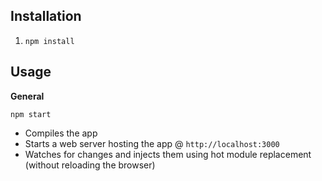 ## Installation
1. `npm install`

## Usage
**General**

`npm start`

* Compiles the app
* Starts a web server hosting the app @ `http://localhost:3000`
* Watches for changes and injects them using hot module replacement (without reloading the browser)
